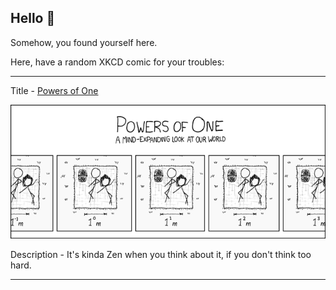 ## Hello 👀

Somehow, you found yourself here.

Here, have a random XKCD comic for your troubles:

-----------------------------------

Title - [Powers of One](https://xkcd.com/271)

![Powers of One](./random_comic.png)

Description - It's kinda Zen when you think about it, if you don't think too hard.

-----------------------------------